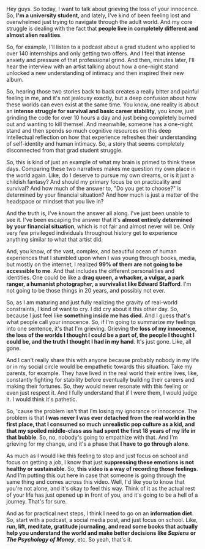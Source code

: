 Hey guys. So today, I want to talk about grieving the loss of your innocence. So, **I'm a university student**, and lately, I've kind of been feeling lost and overwhelmed just trying to navigate through the adult world. And my core struggle is dealing with the fact that **people live in completely different and almost alien realities**.

So, for example, I'll listen to a podcast about a grad student who applied to over 140 internships and only getting two offers. And I feel that intense anxiety and pressure of that professional grind. And then, minutes later, I'll hear the interview with an artist talking about how a one-night stand unlocked a new understanding of intimacy and then inspired their new album.

So, hearing those two stories back to back creates a really bitter and painful feeling in me, and it's not jealousy exactly, but a deep confusion about how these worlds can even exist at the same time. You know, one reality is about an **intense struggle for survival and basic career stability**, you know, just grinding the code for over 10 hours a day and just being completely burned out and wanting to kill themsel. And meanwhile, someone has a one-night stand and then spends so much cognitive resources on this deep intellectual reflection on how that experience refreshes their understanding of self-identity and human intimacy. So, a story that seems completely disconnected from that grad student struggle.

So, this is kind of just an example of what my brain is primed to think these days. Comparing these two narratives makes me question my own place in the world again. Like, do I deserve to pursue my own dreams, or is it just a childish fantasy? And should my primary focus be on practicality and survival? And how much of the answer to, "Do you get to choose?" is determined by your financial situation? And how much is just a matter of the headspace or mindset that you live in?

And the truth is, I've known the answer all along. I've just been unable to see it. I've been escaping the answer that it's **almost entirely determined by your financial situation**, which is not fair and almost never will be. Only very few privileged individuals throughout history get to experience anything similar to what that artist did.

And, you know, of the vast, complex, and beautiful ocean of human experiences that I stumbled upon when I was young through books, media, but mostly on the internet, I realized **99% of them are not going to be accessible to me**. And that includes the different personalities and identities. One could be like a **drag queen, a whacker, a vulgar, a park ranger, a humanist photographer, a survivalist like Edward Stafford**. I'm not going to be those things in 20 years, and possibly not ever.

So, as I am maturing and just fully realizing the gravity of real-world constraints, I kind of want to cry. I did cry about it this other day. So, because I just feel like **something inside me has died**. And I guess that's what people call your innocence. So, if I'm going to summarize my feelings into one sentence, it's that I'm grieving. Grieving the **loss of my innocence, the loss of the worlds I thought I could be a part of, the people I thought I could be, and the truth I thought I had in my hand**. It's just gone. Like, all gone.

And I can't really share this with anyone because probably nobody in my life or in my social circle would be empathetic towards this situation. Take my parents, for example. They have lived in the real world their entire lives, like, constantly fighting for stability before eventually building their careers and making their fortunes. So, they would never resonate with this feeling or even just respect it. And I fully understand that if I were them, I would judge it. I would think it's pathetic.

So, 'cause the problem isn't that I'm losing my ignorance or innocence. The problem is that **I was never I was ever detached from the real world in the first place, that I consumed so much unrealistic pop culture as a kid, and that my spoiled middle-class ass had spent the first 18 years of my life in that bubble**. So, no, nobody's going to empathize with that. And I'm grieving for my change, and it's a phase that **I have to go through alone**.

As much as I would like this feeling to stop and just focus on school and focus on getting a job, I know that just **suppressing these emotions is not healthy or sustainable**. So, **this video is a way of recording those feelings**. And I'm putting this out here in case that someone is going through the same thing and comes across this video. Well, I'd like you to know that you're not alone, and it's okay to feel this way. Think of it as the actual rest of your life has just opened up in front of you, and it's going to be a hell of a journey. That's for sure.

And as for practical next steps, I think I need to go on an **information diet**. So, start with a podcast, a social media post, and just focus on school. Like, **run, lift, meditate, gratitude journaling, and read some books that actually help you understand the world and make better decisions like *Sapiens* or *The Psychology of Money***, etc. So yeah, that's it.
